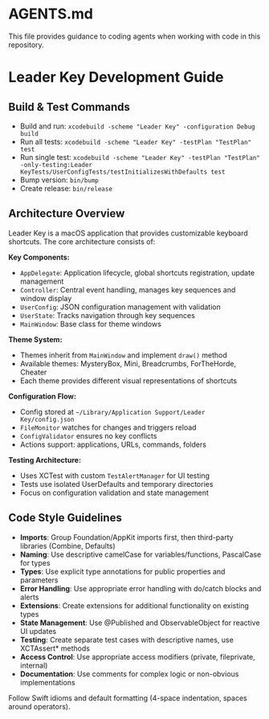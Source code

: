 # AGENTS.md

This file provides guidance to coding agents when working with code in this repository.

# Leader Key Development Guide

## Build & Test Commands

- Build and run: `xcodebuild -scheme "Leader Key" -configuration Debug build`
- Run all tests: `xcodebuild -scheme "Leader Key" -testPlan "TestPlan" test`
- Run single test: `xcodebuild -scheme "Leader Key" -testPlan "TestPlan" -only-testing:Leader KeyTests/UserConfigTests/testInitializesWithDefaults test`
- Bump version: `bin/bump`
- Create release: `bin/release`

## Architecture Overview

Leader Key is a macOS application that provides customizable keyboard shortcuts. The core architecture consists of:

**Key Components:**

- `AppDelegate`: Application lifecycle, global shortcuts registration, update management
- `Controller`: Central event handling, manages key sequences and window display
- `UserConfig`: JSON configuration management with validation
- `UserState`: Tracks navigation through key sequences
- `MainWindow`: Base class for theme windows

**Theme System:**

- Themes inherit from `MainWindow` and implement `draw()` method
- Available themes: MysteryBox, Mini, Breadcrumbs, ForTheHorde, Cheater
- Each theme provides different visual representations of shortcuts

**Configuration Flow:**

- Config stored at `~/Library/Application Support/Leader Key/config.json`
- `FileMonitor` watches for changes and triggers reload
- `ConfigValidator` ensures no key conflicts
- Actions support: applications, URLs, commands, folders

**Testing Architecture:**

- Uses XCTest with custom `TestAlertManager` for UI testing
- Tests use isolated UserDefaults and temporary directories
- Focus on configuration validation and state management

## Code Style Guidelines

- **Imports**: Group Foundation/AppKit imports first, then third-party libraries (Combine, Defaults)
- **Naming**: Use descriptive camelCase for variables/functions, PascalCase for types
- **Types**: Use explicit type annotations for public properties and parameters
- **Error Handling**: Use appropriate error handling with do/catch blocks and alerts
- **Extensions**: Create extensions for additional functionality on existing types
- **State Management**: Use @Published and ObservableObject for reactive UI updates
- **Testing**: Create separate test cases with descriptive names, use XCTAssert\* methods
- **Access Control**: Use appropriate access modifiers (private, fileprivate, internal)
- **Documentation**: Use comments for complex logic or non-obvious implementations

Follow Swift idioms and default formatting (4-space indentation, spaces around operators).

